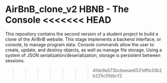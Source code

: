 AirBnB_clone_v2
HBNB - The Console
<<<<<<< HEAD
=======
This repository contains the second version of a student project to build a clone of the AirBnB website. This stage implements a backend interface, or console, to manage program data. Console commands allow the user to create, update, and destroy objects, as well as manage file storage. Using a system of JSON serialization/deserialization, storage is persistent between sessions.
>>>>>>> 4fde9a573bcbeeae6521dffe33b2b225c5fdbcf2
